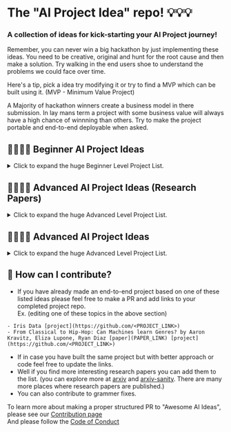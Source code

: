 # The "AI Project Idea" repo! 💡💡💡
### A collection of ideas for kick-starting your AI Project journey! <br>

Remember, you can never win a big hackathon by just implementing these ideas. You need to be creative, original and hunt for the root cause and then make a solution. Try walking in the end users shoe to understand the problems we could face over time.

Here's a tip, pick a idea try modifying it or try to find a MVP which can be built using it. (MVP - Minimum Value Project)

A Majority of hackathon winners create a business model in there submission. In lay mans term a project with some business value will always have a high chance of winnning than others. Try to make the project portable and end-to-end deployable when asked.

## 👩‍🎓👨‍🎓 Beginner AI Project Ideas
<details>
<summary>Click to expand the huge Beginner Level Project List.</summary>
 
- Iris Data
- Loan Prediction Data
- Bigmart Sales Data
- Boston Housing Data
- Time Series Analysis Data
- Wine Quality Data
- Turkiye Student Evaluation Data
- Height and Weights Data
- Black Friday Data
- Human Activity Recognition Data
- Slam Competition Data
- Trip History Data
- Million Song Data
- Census Income Data
- Movie Lense Data
- Twitter Classification Data
- Identify your digits
- Urban Sound Classification
- Vox Celebrity Data
- ImageNet Data
- Chicago Crime Data
- Age Detection of Indian Actors Data
- VisualQA Data
- Recommendation Engine Data
- Hubway Data Visualization Challenge
- Yelp Dataset
- Knowledge Discovery and Data Mining Cup
- Sales Analysis
- Demand and supply of products and making estimate demand of products
- Customer Segmentation
- Market Positioning
- Brand Positioning
- Supply Chain
- Online Bot to teach summary of topics in absence of teachers
- Predicting the volume of crypto currency based on market value
- Flight Fare Prediction
- PPT Slide through hand gestures using ML and OpenCV
- COVID-19 Mask Detection in the public
- Sarcasm Detection
- Fake News Detection
- Caption generation
- Hate tweet Detection

 </details>

## 👩‍🏫👨‍🏫 Advanced AI Project Ideas (Research Papers)
<details>
<summary>Click to expand the huge Advanced Level Project List.</summary>
 
 - Text to 3D Scene Generation with Rich Lexical Grounding by Angel Chang, Will Monroe, Manolis Savva, Christopher Potts and Christopher D. Manning
 - An end-to-end Deep Learning approach to MI-EEG signal Classification for Brain Computer Interfaces by Hauke Dosea Jakob S.Mollera, Helle K.lversenb Sadasivan Puthusserpadya
 - Personality Prediction based on Handwriting using ML by Nikita Lemos, Krish Shah, Rajas Rade, Dharmil Shah
 - Blowing Up the Twittersphere - Predicting the Optimal Time To Tweet by Seth Hildick Shah and Zach Ellison.
 - Diagnosing and Segmenting Brain Tumors and Phenotypes using MRI Scans Teicher and Alexander Martinez
 - Predicting high-risk countries for political instability and conflict by BLair Huffman, Emma Marriott and April Yu
 - Real Time Flight Path Optimization Under Constraints Using Surrogate Flutter Function by Arthur Paul-Dubois-Taine
 - Landmark Recognition Using Machine Learning by Andrew Crudge, Will Thomas and Kaiyuan Zhu
 - Strength in numbers: Modeling the impact of businesseson each other by Amir Sadeghian, Hakan Inan and Andres Noetzil
 - Automated Essay Grading by Alex Adamson, Andrew Lamb and Ralph Ma
 - Predicting influencers in a Social Network by Ruishan Liu, Yanh Xhao and Liuyu Zhou
 - Algorithmic Trading Strategy Based on Massive Data Mining by Haoming Li, Tianlun Li and Zhijun Yang
 - Analyzing Vocal Patterns to Determine Emotion by Andy Sun and Maisy Wieman
 - Prediction the Commercial Success of Sings based on Lyrics and other Metrics by Angela Xue, Nick Dupoux
 - From Classical to Hip-Hop: Can Machines learn Genres? by Aaron Kravitz, Eliza Lupone, Ryan Diaz
 - YouTube Videos Prediction: Will this video be popular? by Yuping Li, Kent Eng and Liqian Zhang
 - Identifying and Predicting market reactions to information shocks in commodity markets by Eric Liu, Vedant Ahluwalia, Deepyaman Datta and Dongyang Zhang
 - Prediction of Average and Perceived polarity in Online Journalism by Albert Chu, Kensen Shi and Catherine Wong
 - Prediction Lecture Video Complexity by Nick Su and Ismael Menjivar
 - Automated Identification of Artist Given unknown paintings and Quantification of artist style by nicholas dufor, Kyle Griswold and Michael Lubin
 - Exposing commersial value in social networks matching online ocmmunities and businesses by Murali Narasimhan, Camelia Simoiu, Anthony Ward
 - Autonomous Tagging of stack overflow posts by Mihail Eric, Ana Klimovic, Victor Zhong
 - People Counting in Dense Crowd Images Using Sparse head detections by mamoona birkhez Shami and salman maqbool
 - NADAQ: Natural Language Database Querying Based on Deep Learning by boyan xu and ruicha cai
 - Predicting Course completitions for online courses by Joseph Paetz
 - Player Behaviour and Optimal Team Compositions for online multiplayer games by Hao Yi ong, sunil deolaikar, mark peng
 - Activity Recognition Using Physiological Data Collected from Wearable tech by Cezanne Camacho, Jennifer Li, Jeffrey Yang
 - Predicting the success of Mobile Applications by Cameron Tuckerman
 - Detecting heart Abnormality using ECG with CART by Ben Zhou, gasper garcia, paurakh rajbhandary
 - Classifying complex legal documents by alex Ratner
 
</details>

## 👩‍🚀👨‍🚀 Advanced AI Project Ideas
<details>
<summary>Click to expand the huge Advanced Level Project List.</summary>

- Facial Recognition and detecting mood of the person and suggesting song according to mood
- Analysis of news and verified blogs to predict share market
- A device that tells in words about surrounding to a blind person
- Audio convertor from one Lang to other with same voice
- Finding out habitable exoplanets from images captured by space vehicles like kepler using DL
- Public transportation planning (based on citizen usage and traffic)
- criminal investigation with suspect prediction
- Photo regeneration for the damaged old reel pictures
- Smart fuel control models for engines and machineries can be set up Which in turn increases the efficiency
- Estimate alternative sources of power, thereby redusing electricity usage
- Eco-friendly compounds for commercial production
- Wellness AI could help up predict many natural disasters by analyzing the weather and all
- Measuring current usage of water per year we'll face water crisis?
- AI in automobiles can keep pollution in check & tell the owner about getting his vehicle serviced
- AI can predict pest attack by sensing temperature pressure and humidity
- Prophecy of Movie's Success using Data Mining and ML
- Automatic Summary Generation, using NLP (helpful for business meetings)
- A neural Network model to build the second half of a movie given the first half of it
- NLP in Indian Regional Languages
- Handwritten Equation Solver using CNN
- Sentiment Analysis on Instagram or reddit to find depression in the person posting
- Semantic Analysis over live stream from Drones and/or unmanned vehicles iver crop fields for disease diag.
- Distracted Driver Detection
- predict mental illness with EEG signals obtained during sleep
- Using Deep Learning to detect depression among adolecent children using their handwriting
- Video Summarization using Neural Networks for Sports Match highlights 
- Diet Recommendation! Can be clustered according to one's activity schedule
- Identifying depression and stress levels based on the analysis on behavior patterns
- Recommendation of work-out and diet plans based on photos of the body, weight, height, calorie intake, etc...
- Identifying and updating the stock in inventory using image or video processing
- Using GANs to enhance the quality of video streaming platforms and to lower the data usage
- Speed estimation, automatic detection of helmet and number plate in real time from CCTV Footage

</details>

## 🚀 How can I contribute?
- If you have already made an end-to-end project based on one of these listed ideas please feel free to make a PR and add links to your completed project repo. <br>
Ex. (editing one of these topics in the above section) <br>
```
- Iris Data [project](https://github.com/<PROJECT_LINK>)
- From Classical to Hip-Hop: Can Machines learn Genres? by Aaron Kravitz, Eliza Lupone, Ryan Diaz [paper](PAPER_LINK) [project](https://github.com/<PROJECT_LINK>)
```
- If in case you have built the same project but with better approach or code feel free to update the links.
- Well if you find more interesting research papers you can add them to the list. (you can explore more at [arxiv](https://arxiv.org/) and [arxiv-sanity](http://www.arxiv-sanity.com/). There are many more places where research papers are published.)<br>
- You can also contribute to grammer fixes.

To learn more about making a proper structured PR to "Awesome AI Ideas", please see our [Contribution page](CONTRIBUTING.md) <br>
And please follow the [Code of Conduct](CODE_OF_CONDUCT.md)
